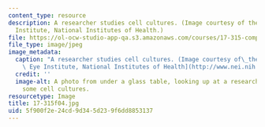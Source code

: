 ```yaml
---
content_type: resource
description: A researcher studies cell cultures. (Image courtesy of the National Eye
  Institute, National Institutes of Health.)
file: https://ol-ocw-studio-app-qa.s3.amazonaws.com/courses/17-315-comparative-health-policy-fall-2004/5f900f2e24cd9d345d239f6dd8853137_17-315f04.jpg
file_type: image/jpeg
image_metadata:
  caption: "A researcher studies cell cultures. (Image courtesy of\_the\_[National\
    \ Eye Institute, National Institutes of Health](http://www.nei.nih.gov/index.asp).)"
  credit: ''
  image-alt: A photo from under a glass table, looking up at a researcher examining
    some cell cultures.
resourcetype: Image
title: 17-315f04.jpg
uid: 5f900f2e-24cd-9d34-5d23-9f6dd8853137
---
```

